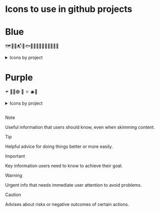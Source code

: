 # Icons to use in github projects

# Blue

🗺️🧳🚙📬🐬🐟🎐💎🧊🧿💠🌀🥏🌌🌊🧞

<details>
 <summary>Icons by project</summary>
 </br>

 <blockquote>
  🗺️ - <a href="github.com/vsantos1711/boxtravel-challenger" >boxtravel challenger</a>
</blockquote>

</details>

##

# Purple

☂️ 👾🍇🟣 🔮 ⚛️ 🫐🌆

<details>
 <summary>Icons by project</summary>
 </br>

 <blockquote>
  🟣 - <a href="github.com/vsantos1711/terraform-lambda-study" >terraform lambda studies</a>
</blockquote>

</details>

##

> [!NOTE]
> Useful information that users should know, even when skimming content.

> [!TIP]
> Helpful advice for doing things better or more easily.

> [!IMPORTANT]
> Key information users need to know to achieve their goal.

> [!WARNING]
> Urgent info that needs immediate user attention to avoid problems.

> [!CAUTION]
> Advises about risks or negative outcomes of certain actions.
